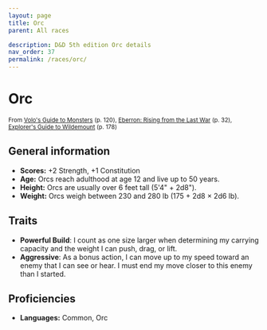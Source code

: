 ```yaml
---
layout: page
title: Orc
parent: All races

description: D&D 5th edition Orc details
nav_order: 37
permalink: /races/orc/
---
```


# Orc

<small>From <a target="_blank" href="https://dnd.wizards.com/products/tabletop-games/rpg-products/volos-guide-to-monsters">Volo's Guide to Monsters</a> (p. 120), <a target="_blank" href="https://dnd.wizards.com/products/tabletop-games/rpg-products/eberron">Eberron: Rising from the Last War</a> (p. 32), <a target="_blank" href="https://dnd.wizards.com/products/wildemount">Explorer's Guide to Wildemount</a> (p. 178)</small>


## General information

- **Scores:** +2 Strength, +1 Constitution
- **Age:** Orcs reach adulthood at age 12 and live up to 50 years.
- **Height:** Orcs are usually over 6 feet tall (5'4" + 2d8").
- **Weight:** Orcs weigh between 230 and 280 lb (175 + 2d8 × 2d6 lb).

## Traits

- **Powerful Build**: I count as one size larger when determining my carrying capacity and the weight I can push, drag, or lift.
- **Aggressive**: As a bonus action, I can move up to my speed toward an enemy that I can see or hear. I must end my move closer to this enemy than I started.

## Proficiencies

- **Languages:** Common, Orc